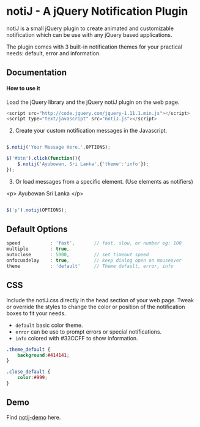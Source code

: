 # notiJ - A jQuery Notification Plugin

notiJ is a small jQuery plugin to create animated and customizable notification which can be use with any jQuery based applications.

The plugin comes with 3 built-in notification themes for your practical needs: default, error and information.

## Documentation

#### How to use it

Load the jQuery library and the jQuery notiJ plugin on the web page.

```js
<script src="http://code.jquery.com/jquery-1.11.1.min.js"></script>
<script type="text/javascript" src="notiJ.js"></script>
```

2. Create your custom notification messages in the Javascript.

```js

$.notij('Your Message Here.',OPTIONS);

$('#btn').click(function(){
    $.notij('Ayubowan, Sri Lanka',{'theme':'info'});
});

```
3. Or load messages from a specific element. (Use elements as notifiers)

&lt;p&gt; Ayubowan Sri Lanka &lt;/p&gt;

```js

$('p').notij(OPTIONS);

```

## Default Options
```js
speed           : 'fast',       // fast, slow, or number eg: 100
multiple        : true,
autoclose       : 5000,         // set timeout speed
onfocusdelay    : true,         // keep dialog open on mouseover
theme           : 'default'     // Theme default, error, info
```

## CSS

Include the notiJ.css directly in the head section of your web page. Tweak or override the styles to change the color or position of the notification boxes to fit your needs.

* `default` basic color theme.
* `error` can be use to prompt errors or special notifications.
* `info` colored with #33CCFF to show information.

```css
.theme_default {
    background:#414141;
}

.close_default {
    color:#999;
}
```

## Demo

Find [notij-demo] here.

[notij-demo]:http://lankaweb.solutions/notiJ/index.html




